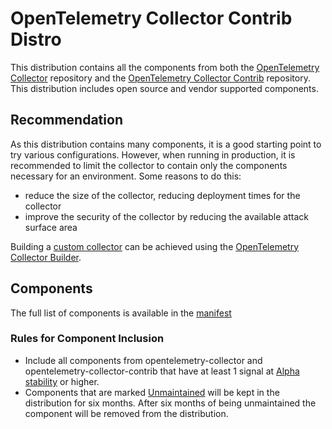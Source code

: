 # OpenTelemetry Collector Contrib Distro

This distribution contains all the components from both the [OpenTelemetry Collector](https://github.com/open-telemetry/opentelemetry-collector) repository and the [OpenTelemetry Collector Contrib](https://github.com/open-telemetry/opentelemetry-collector-contrib) repository. This distribution includes open source and vendor supported components.

## Recommendation

As this distribution contains many components, it is a good starting point to try various configurations. However, when running in production, it is recommended to limit the collector to contain only the components necessary for an environment. Some reasons to do this:

* reduce the size of the collector, reducing deployment times for the collector
* improve the security of the collector by reducing the available attack surface area

Building a [custom collector](https://opentelemetry.io/docs/collector/custom-collector/) can be achieved using the [OpenTelemetry Collector Builder](https://github.com/open-telemetry/opentelemetry-collector/tree/main/cmd/builder).

## Components

The full list of components is available in the [manifest](manifest.yaml)

### Rules for Component Inclusion

- Include all components from opentelemetry-collector and opentelemetry-collector-contrib that have at least 1 signal at [Alpha stability](https://github.com/open-telemetry/opentelemetry-collector#alpha) or higher.
- Components that are marked [Unmaintained](https://github.com/open-telemetry/opentelemetry-collector#unmaintained) will be kept in the distribution for six months. After six months of being unmaintained the component will be removed from the distribution.
